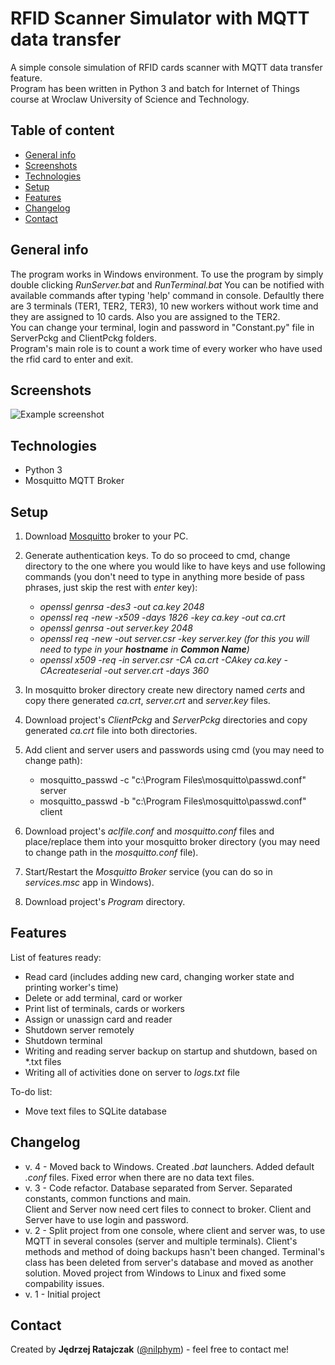 # RFID Scanner Simulator with MQTT data transfer
A simple console simulation of RFID cards scanner with MQTT data transfer feature.  
Program has been written in Python 3 and batch for Internet of Things course at Wroclaw University of Science and Technology.

## Table of content
* [General info](#general-info)
* [Screenshots](#screenshots)
* [Technologies](#technologies)
* [Setup](#setup)
* [Features](#features)
* [Changelog](#changelog)
* [Contact](#contact)

## General info
The program works in Windows environment. 
To use the program by simply double clicking *RunServer.bat* and *RunTerminal.bat*
You can be notified with available commands after typing 'help' command in console. Defaultly there are 3 terminals (TER1, TER2, TER3),
10 new workers without work time and they are assigned to 10 cards. Also you are assigned to the TER2.  
You can change your terminal, login and password in "Constant.py" file in ServerPckg and ClientPckg folders.  
Program's main role is to count a work time of every worker who have used the rfid card to enter and exit.

## Screenshots
![Example screenshot](./example.PNG)

## Technologies
* Python 3
* Mosquitto MQTT Broker

## Setup
1. Download [Mosquitto](https://mosquitto.org/download/) broker to your PC.

2. Generate authentication keys. To do so proceed to cmd, change directory to the one where you would like to have keys and use following commands (you don't need to type in anything more beside of pass phrases, just skip the rest with *enter* key):
   * *openssl genrsa -des3 -out ca.key 2048*
   * *openssl req -new -x509 -days 1826 -key ca.key -out ca.crt*
   * *openssl genrsa -out server.key 2048*
   * *openssl req -new -out server.csr -key server.key (for this you will need to type in your **hostname** in **Common Name**)*
   * *openssl x509 -req -in server.csr -CA ca.crt -CAkey ca.key -CAcreateserial -out server.crt -days 360*

3. In mosquitto broker directory create new directory named *certs* and copy there generated *ca.crt*, *server.crt* and *server.key* files.

4. Download project's *ClientPckg* and *ServerPckg* directories and copy generated *ca.crt* file into both directories.

5. Add client and server users and passwords using cmd (you may need to change path):
   * mosquitto_passwd -c "c:\Program Files\mosquitto\passwd.conf" server
   * mosquitto_passwd -b "c:\Program Files\mosquitto\passwd.conf" client

6. Download project's *aclfile.conf* and *mosquitto.conf* files and place/replace them into your mosquitto broker directory (you may need to change path in the *mosquitto.conf* file).

7. Start/Restart the *Mosquitto Broker* service (you can do so in *services.msc* app in Windows).

8. Download project's *Program* directory.

## Features
List of features ready:
* Read card (includes adding new card, changing worker state and printing worker's time)
* Delete or add terminal, card or worker
* Print list of terminals, cards or workers
* Assign or unassign card and reader
* Shutdown server remotely
* Shutdown terminal
* Writing and reading server backup on startup and shutdown, based on *.txt files
* Writing all of activities done on server to *logs.txt* file

To-do list:
* Move text files to SQLite database

## Changelog
- v. 4 - Moved back to Windows. Created *.bat* launchers. Added default *.conf* files. Fixed error when there are no data text files.
- v. 3 - Code refactor. Database separated from Server. Separated constants, common functions and main.  
Client and Server now need cert files to connect to broker. Client and Server have to use login and password.
- v. 2 - Split project from one console, where client and server was, to use MQTT in several consoles (server and multiple terminals). Client's methods and method of doing backups hasn't been changed. Terminal's class has been deleted from server's database and moved as another solution. Moved project from Windows to Linux and fixed some compability issues.
- v. 1 - Initial project

## Contact
Created by **Jędrzej Ratajczak** ([@nilphym](https://github.com/nilphym)) - feel free to contact me!
